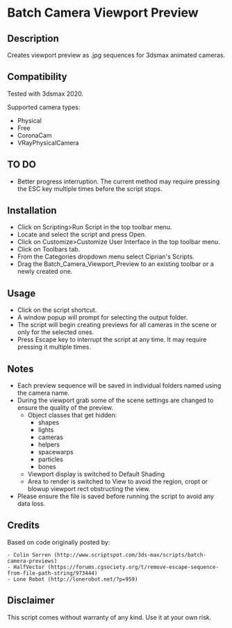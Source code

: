 # Batch Camera Viewport Preview

## Description

Creates viewport preview as .jpg sequences for 3dsmax animated cameras.

## Compatibility

Tested with 3dsmax 2020.

Supported camera types:

- Physical
- Free
- CoronaCam
- VRayPhysicalCamera

## TO DO

- Better progress interruption. The current method may require pressing the ESC key multiple times before the script stops.

## Installation

- Click on Scripting>Run Script in the top toolbar menu.
- Locate and select the script and press Open.
- Click on Customize>Customize User Interface in the top toolbar menu.
- Click on Toolbars tab.
- From the Categories dropdown menu select Ciprian's Scripts.
- Drag the Batch_Camera_Viewport_Preview to an existing toolbar or a newly created one.

## Usage

- Click on the script shortcut.
- A window popup will prompt for selecting the output folder.
- The script will begin creating previews for all cameras in the scene or only for the selected ones.
- Press Escape key to interrupt the script at any time. It may require pressing it multiple times.

## Notes

- Each preview sequence will be saved in individual folders named using the camera name.
- During the viewport grab some of the scene settings are changed to ensure the quality of the preview.
  - Object classes that get hidden:
    - shapes
    - lights
    - cameras
    - helpers
    - spacewarps
    - particles
    - bones
  - Viewport display is switched to Default Shading
  - Area to render is switched to View to avoid the region, cropt or blowup viewport rect obstructing the view.
- Please ensure the file is saved before running the script to avoid any data loss.

## Credits

Based on code originally posted by:

    - Colin Serren (http://www.scriptspot.com/3ds-max/scripts/batch-camera-previews)
    - HalfVector (https://forums.cgsociety.org/t/remove-escape-sequence-from-file-path-string/973444)
    - Lone Robot (http://lonerobot.net/?p=959)

## Disclaimer

This script comes without warranty of any kind. Use it at your own risk.
